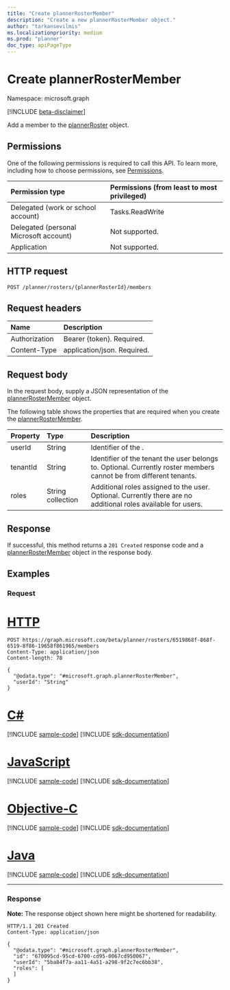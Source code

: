 ```yaml
---
title: "Create plannerRosterMember"
description: "Create a new plannerRosterMember object."
author: "tarkansevilmis"
ms.localizationpriority: medium
ms.prod: "planner"
doc_type: apiPageType
---
```


# Create plannerRosterMember
Namespace: microsoft.graph

[!INCLUDE [beta-disclaimer](../../includes/beta-disclaimer.md)]

Add a member to the [plannerRoster](../resources/plannerrostermember.md) object.

## Permissions
One of the following permissions is required to call this API. To learn more, including how to choose permissions, see [Permissions](/graph/permissions-reference).

|Permission type|Permissions (from least to most privileged)|
|:---|:---|
|Delegated (work or school account)|Tasks.ReadWrite|
|Delegated (personal Microsoft account)|Not supported.|
|Application|Not supported.|

## HTTP request

<!-- {
  "blockType": "ignored"
}
-->
``` http
POST /planner/rosters/{plannerRosterId}/members
```

## Request headers
|Name|Description|
|:---|:---|
|Authorization|Bearer {token}. Required.|
|Content-Type|application/json. Required.|

## Request body
In the request body, supply a JSON representation of the [plannerRosterMember](../resources/plannerrostermember.md) object.

The following table shows the properties that are required when you create the [plannerRosterMember](../resources/plannerrostermember.md).

|Property|Type|Description|
|:---|:---|:---|
|userId|String|Identifier of the .|
|tenantId|String|Identifier of the tenant the user belongs to. Optional. Currently roster members cannot be from different tenants.|
|roles|String collection|Additional roles assigned to the user. Optional. Currently there are no additional roles available for users.|



## Response

If successful, this method returns a `201 Created` response code and a [plannerRosterMember](../resources/plannerrostermember.md) object in the response body.

## Examples

### Request

# [HTTP](#tab/http)
<!-- {
  "blockType": "request",
  "name": "create_plannerrostermember_from_"
}
-->
``` http
POST https://graph.microsoft.com/beta/planner/rosters/6519868f-868f-6519-8f86-19658f861965/members
Content-Type: application/json
Content-length: 78

{
  "@odata.type": "#microsoft.graph.plannerRosterMember",
  "userId": "String"
}
```
# [C#](#tab/csharp)
[!INCLUDE [sample-code](../includes/snippets/csharp/create-plannerrostermember-from--csharp-snippets.md)]
[!INCLUDE [sdk-documentation](../includes/snippets/snippets-sdk-documentation-link.md)]

# [JavaScript](#tab/javascript)
[!INCLUDE [sample-code](../includes/snippets/javascript/create-plannerrostermember-from--javascript-snippets.md)]
[!INCLUDE [sdk-documentation](../includes/snippets/snippets-sdk-documentation-link.md)]

# [Objective-C](#tab/objc)
[!INCLUDE [sample-code](../includes/snippets/objc/create-plannerrostermember-from--objc-snippets.md)]
[!INCLUDE [sdk-documentation](../includes/snippets/snippets-sdk-documentation-link.md)]

# [Java](#tab/java)
[!INCLUDE [sample-code](../includes/snippets/java/create-plannerrostermember-from--java-snippets.md)]
[!INCLUDE [sdk-documentation](../includes/snippets/snippets-sdk-documentation-link.md)]

---



### Response
**Note:** The response object shown here might be shortened for readability.
<!-- {
  "blockType": "response",
  "truncated": true,
  "@odata.type": "microsoft.graph.plannerRosterMember"
}
-->
``` http
HTTP/1.1 201 Created
Content-Type: application/json

{
  "@odata.type": "#microsoft.graph.plannerRosterMember",
  "id": "670095cd-95cd-6700-cd95-0067cd950067",
  "userId": "5ba84f7a-aa11-4a51-a298-9f2c7ec6bb38",
  "roles": [
  ]
}
```

